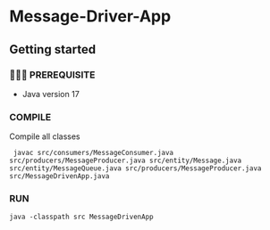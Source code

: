 # Message-Driver-App

## Getting started

### 🤷🏼‍♂️ PREREQUISITE
- Java version 17 

### COMPILE
Compile all classes

```shell
 javac src/consumers/MessageConsumer.java src/producers/MessageProducer.java src/entity/Message.java src/entity/MessageQueue.java src/producers/MessageProducer.java src/MessageDrivenApp.java
```
### RUN

````
java -classpath src MessageDrivenApp

````